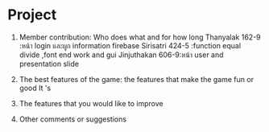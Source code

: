# Project
1. Member contribution: Who does what and for how long
Thanyalak 162-9 :หน้า login และผูก information firebase 
Sirisatri 424-5 :function equal divide ,font end work and gui
Jinjuthakan 606-9:หน้า user and presentation slide

2. The best features of the game: the features that make the game fun or good
It 's 
3. The features that you would like to improve
4. Other comments or suggestions
